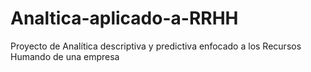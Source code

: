 # Analtica-aplicado-a-RRHH
Proyecto de Analítica descriptiva y predictiva enfocado a los Recursos Humando de una empresa
